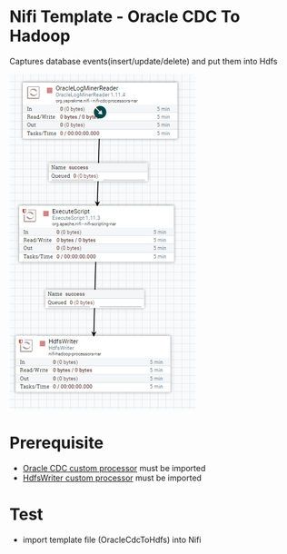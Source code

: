 # Nifi Template - Oracle CDC To Hadoop
Captures database events(insert/update/delete) and put them into Hdfs

![Alt text](cdc-to-hdfs1.PNG?raw=true "")

# Prerequisite
 - [Oracle CDC custom processor](../../java/nifi-cdc/README.md) must be imported
 - [HdfsWriter custom processor](../../java/nifi-hadoop-customs/README.md) must be imported

# Test
   - import template file (OracleCdcToHdfs) into Nifi
   
   
   




